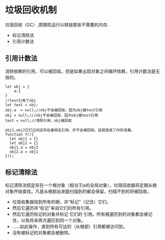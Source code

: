 # 垃圾回收机制
垃圾回收（GC）,周期性运行以释放那些不需要的内存.

- 标记清除法
- 引用计数法


## 引用计数法

消除依赖的引用，可以被回收。但是如果出现对象之间循环依赖，引用计数法是无效的。
```
let obj = {
    a:1
}
//test引用了obj
let test = obj;
obj.a  = null;//obj不会被回收，因为obj被test引用
obj = null;///obj不会被回收，因为obj被test引用
test = null;//清除引用，obj被回收

```

```
obj1,obj2它们之间还存在着相互引用，并不会被回收。这就造成了内存泄漏。
function f(){
  let obj1 = {}
  let obj2 = {}
  obj1.a = obj2
  obj2.a = obj1
}();
```

## 标记清除法

标记清除法假定存在一个根对象（相当于js的全局对象），垃圾回收器将定期从根对象开始查找，凡是从根部出发能扫描到的都会保留，扫描不到的将被回收。

- 垃圾收集器找到所有的根，并“标记”（记住）它们。
- 然后它遍历并“标记”来自它们的所有引用。
- 然后它遍历标记的对象并标记 它们的 引用。所有被遍历到的对象都会被记住，以免将来再次遍历到同一个对象。
- ……如此操作，直到所有可达的（从根部）引用都被访问到。
- 没有被标记的对象都会被删除。
